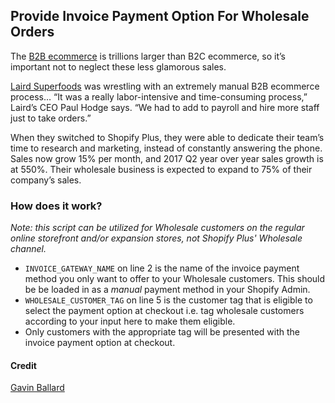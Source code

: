 ## Provide Invoice Payment Option For Wholesale Orders

The [B2B ecommerce](https://www.shopify.com/enterprise/b2b-ecommerce-how-the-best-in-b2b-sales-succeed-online) is trillions larger than B2C ecommerce, so it’s important not to neglect these less glamorous sales. 

[Laird Superfoods](https://www.shopify.com/enterprise/how-laird-superfood-is-using-the-shopify-plus-wholesale-channel-to-increase-sales-550) was wrestling with an extremely manual B2B ecommerce process… “It was a really labor-intensive and time-consuming process,” Laird’s CEO Paul Hodge says. “We had to add to payroll and hire more staff just to take orders.”

When they switched to Shopify Plus, they were able to dedicate their team’s time to research and marketing, instead of constantly answering the phone. Sales now grow 15% per month, and 2017 Q2 year over year sales growth is at 550%. Their wholesale business is expected to expand to 75% of their company’s sales.

### How does it work?

_Note: this script can be utilized for Wholesale customers on the regular online storefront and/or expansion stores, not Shopify Plus' Wholesale channel._

   - `INVOICE_GATEWAY_NAME` on line 2 is the name of the invoice payment method you only want to offer to your Wholesale customers. This should be be loaded in as a _manual_ payment method in your Shopify Admin.  
   - `WHOLESALE_CUSTOMER_TAG` on line 5 is the customer tag that is eligible to select the payment option at checkout i.e. tag wholesale customers according to your input here to make them eligible.  
   - Only customers with the appropriate tag will be presented with the invoice payment option at checkout.

#### Credit
[Gavin Ballard](https://gist.github.com/gavinballard/094b7f456352c4946fb97656e90654cb)
